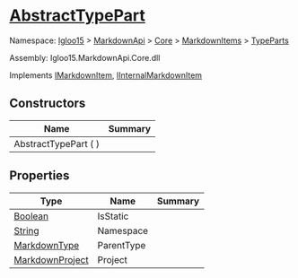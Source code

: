 # [AbstractTypePart](./AbstractTypePart.md)

Namespace: [Igloo15]() > [MarkdownApi]() > [Core](./../../README.md) > [MarkdownItems](./../README.md) > [TypeParts](./README.md)

Assembly: Igloo15.MarkdownApi.Core.dll

Implements [IMarkdownItem](./../../Interfaces/IMarkdownItem.md), [IInternalMarkdownItem]()


## Constructors

| Name | Summary | 
| --- | --- | 
| AbstractTypePart (  ) |  | 


## Properties

| Type | Name | Summary | 
| --- | --- | --- | 
| [Boolean](https://docs.microsoft.com/en-us/dotnet/api/System.Boolean) | IsStatic |  | 
| [String](https://docs.microsoft.com/en-us/dotnet/api/System.String) | Namespace |  | 
| [MarkdownType](./../MarkdownType.md) | ParentType |  | 
| [MarkdownProject](./../MarkdownProject.md) | Project |  | 


